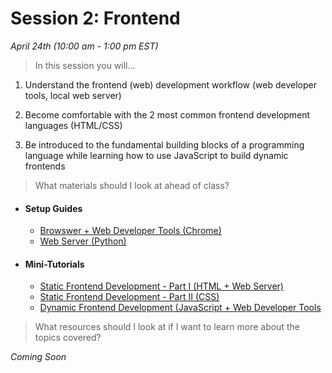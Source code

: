 # Session 2: Frontend
*April 24th (10:00 am - 1:00 pm EST)*

> In this session you will... 

1) Understand the frontend (web) development workflow (web developer tools, local web server)

2) Become comfortable with the 2 most common frontend development languages (HTML/CSS)

3) Be introduced to the fundamental building blocks of a programming language while learning how to use JavaScript to build dynamic frontends


> What materials should I look at ahead of class?

- #### Setup Guides 
	* [Browswer + Web Developer Tools (Chrome)](https://support.google.com/chrome/answer/95346?co=GENIE.Platform%3DDesktop&hl=en)
	* [Web Server (Python)](/session2/setup_python.md)

- #### Mini-Tutorials
	* [Static Frontend Development - Part I (HTML + Web Server)](/session2/tutorial_html_webserver.md)
	* [Static Frontend Development - Part II (CSS)](/session2/tutorial_css.md)
	* [Dynamic Frontend Development (JavaScript + Web Developer Tools](/session2/tutorial_js_webdeveloper.md)

> What resources should I look at if I want to learn more about the topics covered?

*Coming Soon*

